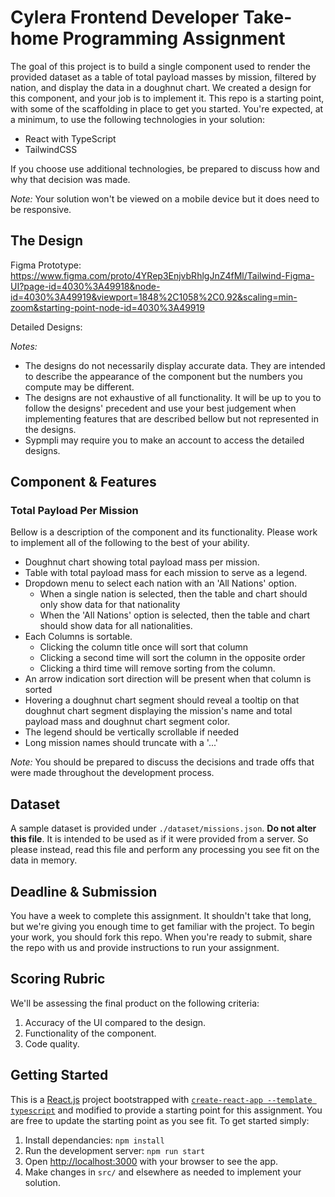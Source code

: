# Cylera Frontend Developer Take-home Programming Assignment

The goal of this project is to build a single component used to render the provided dataset as a table of total payload masses by mission, filtered by nation, and display the data in a doughnut chart. We created a design for this component, and your job is to implement it. This repo is a starting point, with some of the scaffolding in place to get you started. You're expected, at a minimum, to use the following technologies in your solution:

- React with TypeScript
- TailwindCSS

If you choose use additional technologies, be prepared to discuss how and why that decision was made.

_Note:_ Your solution won't be viewed on a mobile device but it does need to be responsive.

## The Design

Figma Prototype: https://www.figma.com/proto/4YRep3EnjvbRhlgJnZ4fMl/Tailwind-Figma-UI?page-id=4030%3A49918&node-id=4030%3A49919&viewport=1848%2C1058%2C0.92&scaling=min-zoom&starting-point-node-id=4030%3A49919

Detailed Designs:

_Notes:_

- The designs do not necessarily display accurate data. They are intended to describe the appearance of the component but the numbers you compute may be different.
- The designs are not exhaustive of all functionality. It will be up to you to follow the designs' precedent and use your best judgement when implementing features that are described bellow but not represented in the designs.
- Sypmpli may require you to make an account to access the detailed designs.

## Component & Features

### Total Payload Per Mission

Bellow is a description of the component and its functionality. Please work to implement all of the following to the best of your ability.

- Doughnut chart showing total payload mass per mission.
- Table with total payload mass for each mission to serve as a legend.
- Dropdown menu to select each nation with an 'All Nations' option.
  - When a single nation is selected, then the table and chart should only show data for that nationality
  - When the 'All Nations' option is selected, then the table and chart should show data for all nationalities.
- Each Columns is sortable.
  - Clicking the column title once will sort that column
  - Clicking a second time will sort the column in the opposite order
  - Clicking a third time will remove sorting from the column.
- An arrow indication sort direction will be present when that column is sorted
- Hovering a doughnut chart segment should reveal a tooltip on that doughnut chart segment displaying the mission's name and total payload mass and doughnut chart segment color.
- The legend should be vertically scrollable if needed
- Long mission names should truncate with a '...'

_Note:_ You should be prepared to discuss the decisions and trade offs that were made throughout the development process.

## Dataset

A sample dataset is provided under `./dataset/missions.json`. **Do not alter this file**. It is intended to be used as if it were provided from a server. So please instead, read this file and perform any processing you see fit on the data in memory.

## Deadline & Submission

You have a week to complete this assignment. It shouldn't take that long, but we're giving you enough time to get familiar with the project. To begin your work, you should fork this repo. When you're ready to submit, share the repo with us and provide instructions to run your assignment.

## Scoring Rubric

We'll be assessing the final product on the following criteria:

1. Accuracy of the UI compared to the design.
2. Functionality of the component.
3. Code quality.

## Getting Started

This is a [React.js](https://reactjs.org) project bootstrapped with [`create-react-app --template typescript`](https://create-react-app.dev/docs/adding-typescript/) and modified to provide a starting point for this assignment. You are free to update the starting point as you see fit. To get started simply:

1. Install dependancies: `npm install`
2. Run the development server: `npm run start`
3. Open [http://localhost:3000](http://localhost:3000) with your browser to see the app.
4. Make changes in `src/` and elsewhere as needed to implement your solution.
